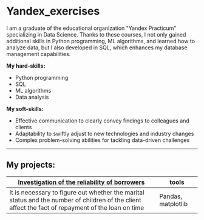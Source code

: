 # Yandex_exercises

I am a graduate of the educational organization "Yandex Practicum" specializing in Data Science. Thanks to these courses, I not only gained additional skills in Python programming, ML algorithms, and learned how to analyze data, but I also developed in SQL, which enhances my database management capabilities.

**My hard-skills:**
* Python programming
* SQL
* ML algorithms
* Data analysis

**My soft-skills:**
* Effective communication to clearly convey findings to colleagues and clients
* Adaptability to swiftly adjust to new technologies and industry changes
* Complex problem-solving abilities for tackling data-driven challenges

---
## My projects:

| [Investigation of the reliability of borrowers](https://github.com/InventorDreamer/Yandex_exercises/tree/main/Исследование%20надежности%20заемщиков) | tools |
|--------------------------------------------------------------------------------------------------------------------------------------------------|-------------------|
|It is necessary to figure out whether the marital status and the number of children of the client affect the fact of repayment of the loan on time| Pandas, matplotlib|



